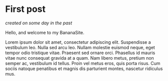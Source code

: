 # First post
_created on some day in the past_

Hello, and welcome to my BananaSite.

Lorem ipsum dolor sit amet, consectetur adipiscing elit. Suspendisse a vestibulum leo. Nulla sed arcu leo. Nullam molestie euismod neque, eget tempor odio tristique vitae. Praesent sed ornare orci. Phasellus id mauris vitae nunc consequat gravida at a quam. Nam libero metus, pretium non semper ac, vestibulum id tellus. Proin vel metus eros, quis porta risus. Cum sociis natoque penatibus et magnis dis parturient montes, nascetur ridiculus mus.
